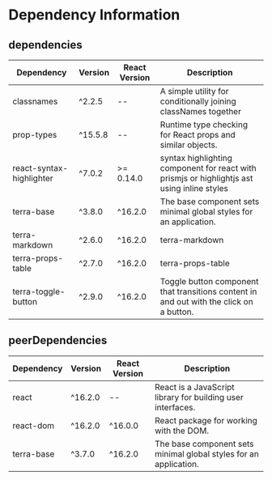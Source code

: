 # Dependency Information

## dependencies
| Dependency | Version | React Version | Description |
|-|-|-|-|
| classnames | ^2.2.5 | -- | A simple utility for conditionally joining classNames together |
| prop-types | ^15.5.8 | -- | Runtime type checking for React props and similar objects. |
| react-syntax-highlighter | ^7.0.2 | >= 0.14.0 | syntax highlighting component for react with prismjs or highlightjs ast using inline styles |
| terra-base | ^3.8.0 | ^16.2.0 | The base component sets minimal global styles for an application. |
| terra-markdown | ^2.6.0 | ^16.2.0 | terra-markdown |
| terra-props-table | ^2.7.0 | ^16.2.0 | terra-props-table |
| terra-toggle-button | ^2.9.0 | ^16.2.0 | Toggle button component that transitions content in and out with the click on a button. |

## peerDependencies
| Dependency | Version | React Version | Description |
|-|-|-|-|
| react | ^16.2.0 | -- | React is a JavaScript library for building user interfaces. |
| react-dom | ^16.2.0 | ^16.0.0 | React package for working with the DOM. |
| terra-base | ^3.7.0 | ^16.2.0 | The base component sets minimal global styles for an application. |
